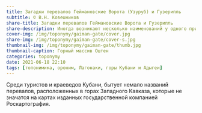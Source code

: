 ```yaml
---
title: Загадки перевалов Геймановские Ворота (Узуруб) и Гузерипль
subtitle: © В.Н. Ковешников
share-title: Загадки перевалов Геймановские Ворота и Гузерипль
share-description: Иногда возникают несколько наименований у одного природного объекта
cover-img: /img/toponymy/gaiman-gate/cover.jpg
share-img: /img/toponymy/gaiman-gate/cover-s.jpg
thumbnail-img: /img/toponymy/gaiman-gate/thumb.jpg
thumbnail-caption: Горный массив Оштен
categories: toponymy
date: 2021-06-18 22:10
tags: [топонимика, ороним, Лагонаки, горы Кубани и Адыгеи]
---
```

Среди туристов и краеведов Кубани, бытует немало названий перевалов, расположенных в горах Западного Кавказа, которые не значатся на картах изданных государственной компанией Роскартография.
